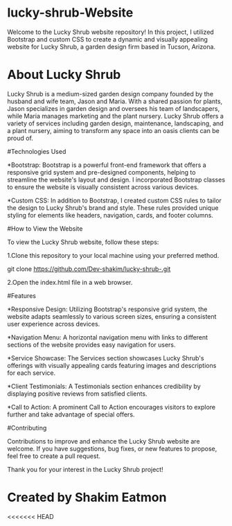 # lucky-shrub-Website

Welcome to the Lucky Shrub website repository! In this project, I utilized Bootstrap and custom CSS to create a dynamic and visually appealing website for Lucky Shrub, a garden design firm based in Tucson, Arizona.

# About Lucky Shrub

Lucky Shrub is a medium-sized garden design company founded by the husband and wife team, Jason and Maria. With a shared passion for plants, Jason specializes in garden design and oversees his team of landscapers, while Maria manages marketing and the plant nursery. Lucky Shrub offers a variety of services including garden design, maintenance, landscaping, and a plant nursery, aiming to transform any space into an oasis clients can be proud of.

#Technologies Used

*Bootstrap: Bootstrap is a powerful front-end framework that offers a responsive grid system and pre-designed components, helping to streamline the website's layout and design. I incorporated Bootstrap classes to ensure the website is visually consistent across various devices.

*Custom CSS: In addition to Bootstrap, I created custom CSS rules to tailor the design to Lucky Shrub's brand and style. These rules provided unique styling for elements like headers, navigation, cards, and footer columns.

#How to View the Website

To view the Lucky Shrub website, follow these steps:

1.Clone this repository to your local machine using your preferred method.

git clone https://github.com/Dev-shakim/lucky-shrub-.git

2.Open the index.html file in a web browser.

#Features

*Responsive Design: Utilizing Bootstrap's responsive grid system, the website adapts seamlessly to various screen sizes, ensuring a consistent user experience across devices.

*Navigation Menu: A horizontal navigation menu with links to different sections of the website provides easy navigation for users.

*Service Showcase: The Services section showcases Lucky Shrub's offerings with visually appealing cards featuring images and descriptions for each service.

*Client Testimonials: A Testimonials section enhances credibility by displaying positive reviews from satisfied clients.

*Call to Action: A prominent Call to Action encourages visitors to explore further and take advantage of special offers.

#Contributing

Contributions to improve and enhance the Lucky Shrub website are welcome. If you have suggestions, bug fixes, or new features to propose, feel free to create a pull request.

Thank you for your interest in the Lucky Shrub project!

# Created by Shakim Eatmon
<<<<<<< HEAD
